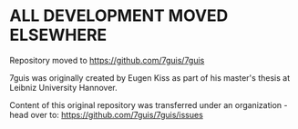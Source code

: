 # ALL DEVELOPMENT MOVED ELSEWHERE

Repository moved to https://github.com/7guis/7guis

7guis was originally created by Eugen Kiss as part of his master's thesis at Leibniz University Hannover.

Content of this original repository was transferred under an organization - head over to: https://github.com/7guis/7guis/issues
